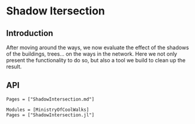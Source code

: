 # Shadow Itersection
## Introduction
After moving around the ways, we now evaluate the effect of the shadows of the buildings, trees... on the ways in the network. Here we not only present the functionality to do so, but also a tool we build to clean up the result.

## API

```@index
Pages = ["ShadowIntersection.md"]
```

```@autodocs
Modules = [MinistryOfCoolWalks]
Pages = ["ShadowIntersection.jl"]
```